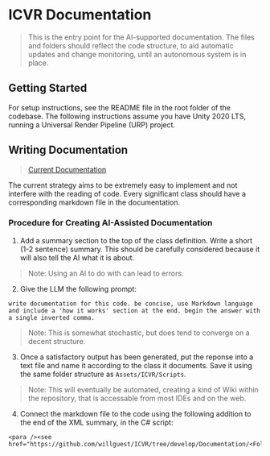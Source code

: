 #  ICVR Documentation

> This is the entry point for the AI-supported documentation. The files and folders should reflect the code structure, to aid automatic updates and change monitoring, until an autonomous system is in place.

## Getting Started

For setup instructions, see the README file in the root folder of the codebase. The following instructions assume you have Unity 2020 LTS, running a Universal Render Pipeline (URP) project.


## Writing Documentation

>[Current Documentation](https://github.com/willguest/ICVR/tree/develop/Documentation)

The current strategy aims to be extremely easy to implement and not interfere with the reading of code.  Every significant class should have a corresponding markdown file in the documentation.


### Procedure for Creating AI-Assisted Documentation 

1. Add a summary section to the top of the class definition. Write a short (1-2 sentence) summary. This should be carefully considered because it will also tell the AI what it is about. 
> Note: Using an AI to do with can lead to errors.


2. Give the LLM the following prompt:
```
write documentation for this code. be concise, use Markdown language and include a 'how it works' section at the end. begin the answer with a single inverted comma.
```
> Note: This is somewhat stochastic, but does tend to converge on a decent structure.


3. Once a satisfactory output has been generated, put the reponse into a text file and name it according to the class it documents. Save it using the same folder structure as `Assets/ICVR/Scripts`.
> Note: This will eventually be automated, creating a kind of Wiki within the repository, that is accessable from most IDEs and on the web.


4. Connect the markdown file to the code using the following addition to the end of the XML summary, in the C# script:
```
<para /><see href="https://github.com/willguest/ICVR/tree/develop/Documentation/<Folder>/<ClassName>.md"/>
```





